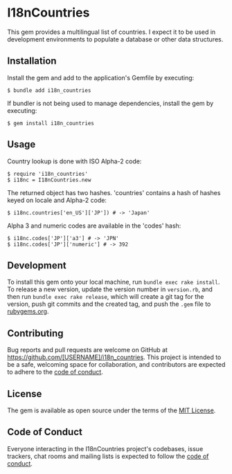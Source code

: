 # I18nCountries

This gem provides a multilingual list of countries.  I expect it to be used in development environments to populate a database or other data structures.

## Installation

Install the gem and add to the application's Gemfile by executing:

    $ bundle add i18n_countries

If bundler is not being used to manage dependencies, install the gem by executing:

    $ gem install i18n_countries

## Usage
Country lookup is done with ISO Alpha-2 code:

    $ require 'i18n_countries'
    $ i18nc = I18nCountries.new

The returned object has two hashes.  'countries' contains a hash of hashes keyed
on locale and Alpha-2 code:

    $ i18nc.countries['en_US']['JP']) # -> 'Japan'

Alpha 3 and numeric codes are available in the 'codes' hash:

    $ i18nc.codes['JP']['a3'] # -> 'JPN'
    $ i18nc.codes['JP']['numeric'] # -> 392

## Development

To install this gem onto your local machine, run `bundle exec rake install`. To release a new version, update the version number in `version.rb`, and then run `bundle exec rake release`, which will create a git tag for the version, push git commits and the created tag, and push the `.gem` file to [rubygems.org](https://rubygems.org).

## Contributing

Bug reports and pull requests are welcome on GitHub at https://github.com/[USERNAME]/i18n_countries. This project is intended to be a safe, welcoming space for collaboration, and contributors are expected to adhere to the [code of conduct](https://github.com/[USERNAME]/i18n_countries/blob/master/CODE_OF_CONDUCT.md).

## License

The gem is available as open source under the terms of the [MIT License](https://opensource.org/licenses/MIT).

## Code of Conduct

Everyone interacting in the I18nCountries project's codebases, issue trackers, chat rooms and mailing lists is expected to follow the [code of conduct](https://github.com/[USERNAME]/i18n_countries/blob/master/CODE_OF_CONDUCT.md).

